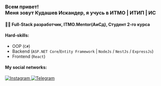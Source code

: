 ### <h3 align="left">Всем привет!<br/> Меня зовут Кудашев Искандер, я учусь в ИТМО | ИТИП | ИС</h3>

#### 👨‍🎓 Full-Stack разработчик, ITMO.Mentor(АиСд), Студент 2-го курса

#### Hard-skills:
   - OOP (`C#`)
   - Backend (`ASP.NET Core`/`Entity Framework` | `NodeJs` / `NestJs` / `ExpressJs`)
   - Frontend (`React`)

#### My social networks:

<a href="https://www.instagram.com/_faggod_/">
   <img top="0" src="https://img.shields.io/badge/instagram-%23E4405F.svg?style=for-the-badge&logo=Instagram&logoColor=white" alt="Instagram" target="_blank" margin-left="10px">
<a href="https://t.me/faggod">
   <img top="0" src="https://img.shields.io/badge/Telegram-2CA5E0?style=for-the-badge&logo=telegram&logoColor=white" alt="Telegram" target="_blank" margin-left="10px">
